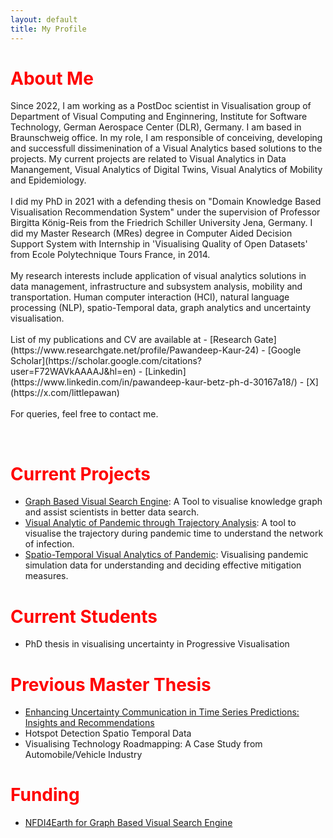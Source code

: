 ```yaml
---
layout: default
title: My Profile
---
```

<style>
h1 {
    color: red;
}
</style>

# About Me

<p> Since 2022, I am working as a PostDoc scientist in Visualisation group of Department of Visual Computing and Enginnering, Institute for Software Technology, German Aerospace Center (DLR), Germany. I am based in Braunschweig office. In my role, I am responsible of conceiving, developing and successfull dissimenination of a Visual Analytics based solutions to the projects. My current projects are related to Visual Analytics in Data Manangement, Visual Analytics of Digital Twins, Visual Analytics of Mobility and Epidemiology. 
 <br> <br>
I did my PhD in 2021  with a defending thesis on "Domain Knowledge Based Visualisation Recommendation System" under the supervision of Professor Birgitta König-Reis from the Friedrich Schiller University Jena, Germany. I did my Master Research (MRes) degree in Computer Aided Decision Support System with Internship in 'Visualising Quality of Open Datasets' from  Ecole Polytechnique Tours France, in 2014. 
<br><br>
My research interests include application of visual analytics solutions in data management, infrastructure and subsystem analysis, mobility and transportation. Human computer interaction (HCI), natural language processing (NLP), spatio-Temporal data, graph analytics and uncertainty visualisation.
<br><br>
List of my publications and CV are available at
    - [Research Gate](https://www.researchgate.net/profile/Pawandeep-Kaur-24) 
    - [Google Scholar](https://scholar.google.com/citations?user=F72WAVkAAAAJ&hl=en)
    - [Linkedin](https://www.linkedin.com/in/pawandeep-kaur-betz-ph-d-30167a18/) 
    - [X](https://x.com/littlepawan)
 <br><br>
For queries, feel free to contact me.</p>
<br>


# Current Projects
 - [Graph Based Visual Search Engine](https://vesa.webapps.nfdi4earth.de/): A Tool to visualise knowledge graph and assist scientists in better data search.
 - [Visual Analytic of Pandemic through Trajectory Analysis](https://www.dlr.de/de/sc/forschung-transfer/projekte/pandemos): A tool to visualise the trajectory during pandemic time to understand the network of infection.
 - [Spatio-Temporal Visual Analytics of Pandemic](https://www.dlr.de/de/sc/forschung-transfer/projekte/loki-pandemoics): Visualising pandemic simulation data for understanding and deciding effective mitigation measures.

# Current Students    
 - PhD thesis in visualising uncertainty in Progressive Visualisation

# Previous Master Thesis
   - [Enhancing Uncertainty Communication in Time Series Predictions: Insights and Recommendations](https://arxiv.org/pdf/2408.12365)
   - Hotspot Detection Spatio Temporal Data
   - Visualising Technology Roadmapping: A Case Study from Automobile/Vehicle Industry
# Funding
   - [NFDI4Earth for Graph Based Visual Search Engine](https://www.nfdi4earth.de/2participate/pilots)
    
     
